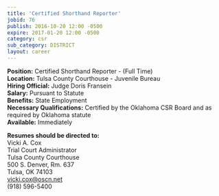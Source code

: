 ```yaml
---
title: 'Certified Shorthand Reporter'
jobid: 76
publish: 2016-10-20 12:00 -0500
expire: 2017-01-20 12:00 -0500
category: csr
sub_category: DISTRICT
layout: career
---
```

<p><strong>Position:</strong> Certified Shorthand Reporter - (Full Time)<br>
<strong>Location:</strong> Tulsa County Courthouse - Juvenile Bureau<br>
<strong>Hiring Official:</strong> Judge Doris Fransein<br>
<strong>Salary:</strong> Pursuant to Statute<br>
<strong>Benefits:</strong> State Employment<br>
<strong>Necessary Qualifications:</strong> Certified by the Oklahoma CSR Board and as required by Oklahoma statute<br>
<strong>Available:</strong> Immediately</p>
<p><strong>Resumes should be directed to:</strong><br>
Vicki A. Cox<br>
Trial Court Administrator<br>
Tulsa County Courthouse<br>
500 S. Denver, Rm. 637<br>
Tulsa, OK  74103<br>
<a href="mailto:vicki.cox@oscn.net" target="_blank">vicki.cox@oscn.net</a><br>
(918) 596-5400</p>